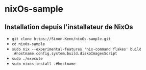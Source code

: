 # nixOs-sample

## Installation depuis l'installateur de NixOs
- `git clone https://Simon-Kenn/nixOs-sample.git`
- `cd nixOs-sample`
- `sudo nix --experimental-features 'nix-command flakes' build .#hostname.config.system.build.diskoImagesScript`
- `sudo ./execute`
- `sudo nixos-install .#hostname`
